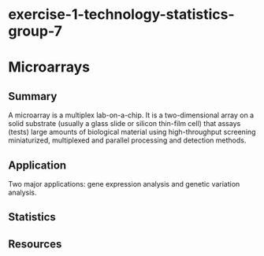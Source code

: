 # exercise-1-technology-statistics-group-7

# Microarrays

## Summary
A microarray is a multiplex lab-on-a-chip. It is a two-dimensional array on a solid substrate (usually a glass slide or silicon thin-film cell) that assays (tests) large amounts of biological material using high-throughput screening miniaturized, multiplexed and parallel processing and detection methods. 

## Application

Two major applications: gene expression analysis and genetic variation analysis.

## Statistics

## Resources
